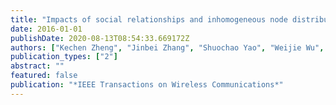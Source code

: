 ```yaml
---
title: "Impacts of social relationships and inhomogeneous node distribution on the network performance"
date: 2016-01-01
publishDate: 2020-08-13T08:54:33.669172Z
authors: ["Kechen Zheng", "Jinbei Zhang", "Shuochao Yao", "Weijie Wu", "Xinbing Wang", "Chunyi Peng"]
publication_types: ["2"]
abstract: ""
featured: false
publication: "*IEEE Transactions on Wireless Communications*"
---
```


